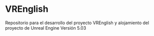 # VREnglish
Repositorio para el desarrollo del proyecto VREnglish y alojamiento del proyecto de Unreal Engine
Versión 5.03
